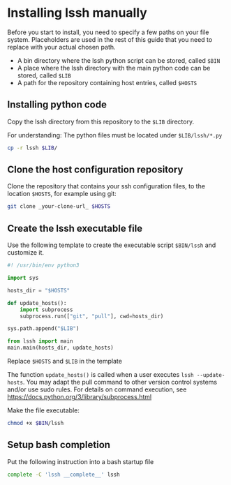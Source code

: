 # Installing lssh manually

Before you start to install, you need to specify a few paths on your file system.
Placeholders are used in the rest of this guide that you need to replace with your actual chosen path.

- A bin directory where the lssh python script can be stored, called `$BIN`
- A place where the lssh directory with the main python code can be stored, called `$LIB`
- A path for the repository containing host entries, called `$HOSTS`

## Installing python code

Copy the lssh directory from this repository to the `$LIB` directory.

For understanding: The python files must be located under `$LIB/lssh/*.py`

```bash
cp -r lssh $LIB/
```

## Clone the host configuration repository

Clone the repository that contains your ssh configuration files, to the location `$HOSTS`, for example using git:

```bash
git clone _your-clone-url_ $HOSTS
```

## Create the lssh executable file

Use the following template to create the executable script `$BIN/lssh` and customize it.

```python
#! /usr/bin/env python3

import sys

hosts_dir = "$HOSTS"

def update_hosts():
    import subprocess
    subprocess.run(["git", "pull"], cwd=hosts_dir)

sys.path.append("$LIB")

from lssh import main
main.main(hosts_dir, update_hosts)
```

Replace `$HOSTS` and `$LIB` in the template

The function `update_hosts()` is called when a user executes `lssh --update-hosts`. You may adapt the pull command to other version control systems and/or use sudo rules. For details on command execution, see https://docs.python.org/3/library/subprocess.html

Make the file executable:

```bash
chmod +x $BIN/lssh
```

## Setup bash completion

Put the following instruction into a bash startup file

```bash
complete -C 'lssh __complete__' lssh
```
